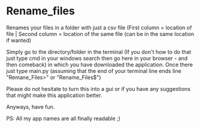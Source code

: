 # Rename_files
Renames your files in a folder with just a csv file (First column = location of file | Second column = location of the same file (can be in the same location if wanted)

Simply go to the directory/folder in the terminal (If you don't how to do that just type cmd in your windows search then go here in your browser -  and then comeback) in which you have downloaded the application. Once there just type main.py (assuming that the end of your terminal line ends line "Remane_Files>" or "Rename_Files$") 

Please do not hesitate to turn this into a gui or if you have any suggestions that might make this application better.

Anyways, have fun. 

PS: All my app names are all finally readable ;)
